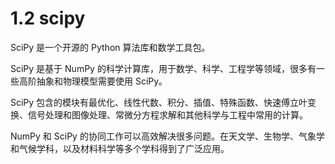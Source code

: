# 1.2 scipy

SciPy 是一个开源的 Python 算法库和数学工具包。

SciPy 是基于 NumPy 的科学计算库，用于数学、科学、工程学等领域，很多有一些高阶抽象和物理模型需要使用 SciPy。

SciPy 包含的模块有最优化、线性代数、积分、插值、特殊函数、快速傅立叶变换、信号处理和图像处理、常微分方程求解和其他科学与工程中常用的计算。

NumPy 和 SciPy 的协同工作可以高效解决很多问题。在天文学、生物学、气象学和气候学科，以及材料科学等多个学科得到了广泛应用。

